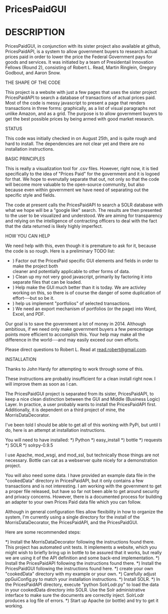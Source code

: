 PricesPaidGUI
=============

# DESCRIPTION

PricesPaidGUI, in conjunction with its sister project also available at github, PricesPaidAPI,
is a system to allow government buyers to research actual prices paid in order to lower the 
price the Federal Government pays for goods and services. It was initiated by a team of 
Presidentail Innovation Fellows (Round 2), consisting of Robert L. Read, Martin Ringlein, 
Gregory Godbout, and Aaron Snow.

THE SHAPE OF THE CODE

This project is a website with just a few pages that uses the sister project PricesPaidAPI
to search a database of transactions of actual prices paid.  Most of the code is messy
javascript to present a page that renders transactions in three forms: graphically, as a 
list of visual paragraphs not unlike Amazon, and as a grid. The purpose is to allow government
buyers to get the best possible prices by being armed with good market research.


STATUS

This code was initially checked in on August 25th, and is quite rough and hard to install.
The dependencies are not clear yet and there are no installation instructions.

BASIC PRINCIPLES

This is really a visualization tool for .csv files.  However, right now, it is tied specifically
to the idea of "Prices Paid" for the government and it is logoed for that.  We hope to evenutally 
separate that out, not only so that the code will become more valuable to the open-source community,
but also because even within government we have need of separating out the specific style and fields.

The code at present calls the PricesPaidAPI to search a SOLR database with what we hope will be a 
"google like" search.  The results are then presented to the user to be visualized and understood.
We are aiming for transparency and relying on the intelligence of contracting officers to deal 
with the fact that the data returned is likely highly imperfect.

HOW YOU CAN HELP

We need help with this, even though it is premature to ask for it, because the code is so rough. 
Here is a preliminary TODO list:

* ) Factor out the PricesPaid specific GUI elements and fields in order to make the project both  
cleaner and potentially applicable to other forms of data.
* ) Clean up my not very good javascript, primarily by factoring it into separate files that can be loaded.
* ) Help make the GUI much better than it is today.  We are activley working on this, so there is
of course the danger of some duplication of effort---but so be it.
* ) help us implement "portfolios" of selected transactions.
* ) We need an export mechanism of portfolios (or the page) into Word, Excel, and PDF.

Our goal is to save the government a lot of money in 2014.  Although ambitious, if we need 
only make government buyers a few perecentage points more efficient to accomplish this.
Your help may make all the difference in the world---and may easily exceed our own efforts.

Please direct questions to Robert L. Read at <read.robert@gmail.com>.

INSTALLATION

Thanks to John Hardy for attempting to work through some of this.  

These instructions are probably insufficient for a clean install right now.  I will improve them as soon as I can.

The PricesPaidGUI project is separated from its sister, PricesPaidAPI, to keep a nice clean distinction between the GUI and Middle (Business Logic) Layer.  In practice, a user probably wants to install the PricesPaidAPI first. Additionally, it is dependent on a third project of mine, the MorrisDataDecorator.

I've been told I should be able to get all of this working with PyPi, but until I do, here is an attempt at installation instructions.

You will need to have installed:
*) Python
*) easy_install
*) bottle
*) requests
*) SOLR
*) solrpy-0.9.5

I use Apache, mod_wsgi, and mod_ssl, but technically those things are not necessary.  Bottle can cat as a webserver quite nicely for a demonstration project.

You will also need some data.  I have provided an example data file in the "cookedData" directory in PricesPaidAPI, but it only contains a few transactions and is not interesting.  I am working with the government to get a proper file released, but have so far not been able to get around security and privacy concerns.  However, there is a documented process for building an adapter to your own Prices Paid data file which you can follow.

Although in general configuration files allow flexibility in how to organize the system, I'm currently using a single directory for the install of the MorrisDataDecorator, the PricesPaidAPI, and the PricesPaidGUI.

Here are some recommended steps:

*) Install the MorrisDataDecorator following the instructions found there.  This project has automated unit tests. It implements a website, which you might wish to briefly bring up in bottle to be assured that it works, but really we are using it of the API definition and some back-end implementation.
*) Install the PricesPaidAPI following the instructions found there.
*) Install the PricesPaidGUI following the instructions found here.
*) create your own "cookedData" directory with my example or your own.
*) Carefully adjust ppGuiConfig.py to match your installation instructions.
*) Install SOLR.
*) In the PricesPaidAPI directory, execute "python SolrLodr.py" to load the data in your cookedData directory into SOLR.  Use the Solr administrative interface to make sure the documents are correctly inject.  SolrLodr produces a log file of errors.
*) Start up Apache (or bottle) and try to get it working.

